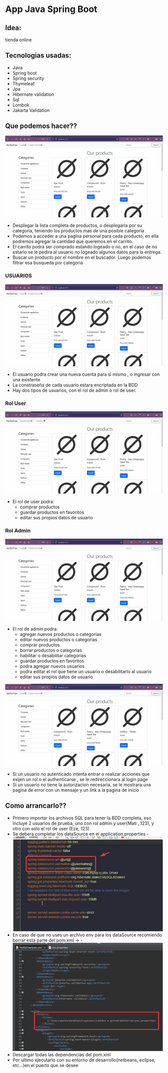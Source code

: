 # App Java Spring Boot

## Idea: 
tienda online

## Tecnologias usadas:
- Java
- Spring boot
- Spring security
- Thymeleaf
- Jpa
- Hibernate validation
- Sql
- Lombok
- Jakarta Validation

## Que podemos hacer??
![Navegacion Basica](/readmeFiles/NavegacionBasica.gif)

- Desplegar la lista completa de productos, o desplegarla por su categoria, teniendo los productos mas de una posible categoria
- Podemos a acceder a una pagina personal para cada producto, en ella podremos agregar la cantidad que queremos en el carrito.
- El carrito podra ser comprado estando logeado o no, en el caso de no estarlo se le pedira al usuario no logeado algunos datos para la entrega.
- Buscar un producto por el nombre en el buscador. Luego podemos filtrar esa busqueda por categoria


### USUARIOS
![Users](/readmeFiles/Usuarios.gif)

- El usuario podra crear una nueva cuenta para si mismo , o ingresar con una existente
- La constraseña de cada usuario estara encriptada en la BDD
- Hay dos tipos de usuarios, con el rol de admin o rol de user.

### Rol User

![Rol User](/readmeFiles/User.gif)

- El rol de user podra: 
    - comprar productos
    - guardar productos en favoritos
    - editar sus propios datos de usuario


### Rol Admin
![Rol User](/readmeFiles/Admin.gif)

- El rol de admin podra: 
    - agregar nuevos productos o categorias
    - editar nuevos productos o categorias
    - comprar productos 
    - borrar productos o categorias
    - habilitar o desabilitar categorias
    - guardar productos en favoritos 
    - podra agregar nuevos usuarios
    - podra editar el rol que tiene un usuario o desabilitarlo al usuario
    - editar sus propios datos de usuario 

![Rol User](/readmeFiles/Autenti.gif)

- Si un usuario no autenticado intenta entrar o realizar acciones que exijen un rol o el authenticarse , se le redireccionara al login page
- Si un usuario no tiene la autorizacion necesaria, se le mostrara una pagina de error con un mensaje y un link a la pagina de inicio



## Como arrancarlo??
- Primero importar los archivos SQL para tener la BDD completa, eso incluye 2 usuarios de prueba, uno con rol admin y user(Mati , 123), y otro con solo el rol de user (Eze, 123)
- Se debera completar los dataSource en el application.properties
    -![properties](/readmeFiles/properties.png)
- En caso de que no uses un archivo env para los dataSource recomiendo borrar esta parte del pom.xml ->
    -![filterEnvProp](/readmeFiles/filterEnvProp.png)
- Descargar todas las dependencias del pom.xml
- Por ultimo ejecutarlo con su entorno de desarrollo(netbeans, eclipse, etc...)en el puerto que se desee
